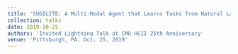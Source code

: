 ```yaml
---
title: 'SUGILITE: A Multi-Modal Agent that Learns Tasks from Natural Language and Demonstrations'
collection: talks
date: 2019-10-25
authors: 'Invited Lightning Talk at CMU HCII 25th Anniversary'
venue: 'Pittsburgh, PA. Oct. 25, 2019'
---
```

